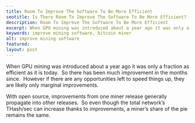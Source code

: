 ```yaml
---
title: Room To Improve The Software To Be More Efficient
seotitle: Is There Room To Improve The Software To Be More Efficient?
description: Room To Improve The Software To Be More Efficient
excerpt: When GPU mining was introduced about a year ago it was only a fraction as efficient as it is today.
keywords: improve mining software, bitcoin miner
alt: improve mining software
featured: 
layout: post
---
```


<p>When GPU mining was introduced about a year ago it was only a fraction as efficient as it is today.  So there has been much improvement in the months since.  However if there are any opportunities left to speed things up, they are likely only marginal improvements.<p>

<p>With open source, improvements from one miner release generally propagate into other releases.  So even though the total network’s THash/sec can increase thanks to improvements, a miner’s share of the pie remains the same.<p>

